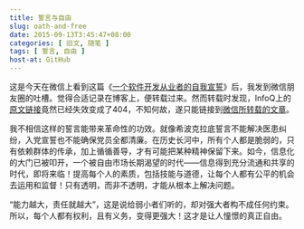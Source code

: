 ```yaml
---
title: 誓言与自由
slug: oath-and-free
date: 2015-09-13T3:45:47+08:00
categories: [ 旧文, 随笔 ]
tags: [ 誓言, 自由 ]
host-at: GitHub
---
```

这是今天在微信上看到这篇《[一个软件开发从业者的自我宣誓][article]》后，我发到微信朋友圈的吐槽。觉得合适记录在博客上，便转载过来。然而转载时发现，InfoQ上的[原文链接][ori-link]竟然已经失效变成了404，不知何故，遂只能链接到[微信所转载的文章][article]。

[article]: http://mp.weixin.qq.com/s?__biz=MjM5MDE0Mjc4MA==&mid=209044913&idx=1&sn=5809fc7db50238b23a98f6c6e79e8448
[ori-link]: http://www.infoq.com/cn/articles/Responsible-Software-Development

我不相信这样的誓言能带来革命性的功效。就像希波克拉底誓言不能解决医患纠纷，入党宣誓也不能确保党员全都清廉。在历史长河中，所有个人都是脆弱的，只有依赖群体的传承，加上循循善导，才有可能把某种精神保留下来。如今，信息化的大门已被叩开，一个被自由市场长期渴望的时代——信息得到充分流通和共享的时代，即将来临！提高每个人的素质，包括技能与道德，让每个人都有公平的机会去运用和监督！只有透明，而非不透明，才能从根本上解决问题。

“能力越大，责任就越大”，这是说给弱小者们听的，却对强大者构不成任何约束。所以，每个人都有权利，且有义务，变得更强大！这才是让人憧憬的真正自由。
